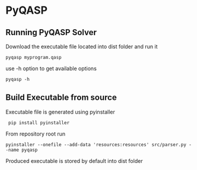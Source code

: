 # PyQASP

## Running PyQASP Solver
Download the executable file located into dist folder and run it
```
pyqasp myprogram.qasp
```
use -h option to get available options
```
pyqasp -h 
```
## Build Executable from source
Executable file is generated using pyinstaller 
```
 pip install pyinstaller
 ```
 From repository root run
 ```
 pyinstaller --onefile --add-data 'resources:resources' src/parser.py --name pyqasp
 ```
 Produced executable is stored by default into dist folder
